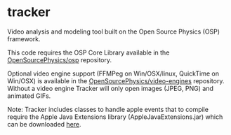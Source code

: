 tracker
=======

Video analysis and modeling tool built on the Open Source Physics (OSP) framework.

This code requires the OSP Core Library available in the <a href="https://github.com/OpenSourcePhysics/osp" target="_blank">OpenSourcePhysics/osp</a> repository.

Optional video engine support (FFMPeg on Win/OSX/linux, QuickTime on Win/OSX) is available in the <a href="https://github.com/OpenSourcePhysics/video-engines" target="_blank">OpenSourcePhysics/video-engines</a> repository. Without a video engine Tracker will only open images (JPEG, PNG) and animated GIFs.

Note: Tracker includes classes to handle apple events that to compile require the Apple Java Extensions library (AppleJavaExtensions.jar) which can be downloaded <a href="http://physlets.org/tracker/code_libraries/AppleJavaExtensions.jar" target="_blank">here</a>.
